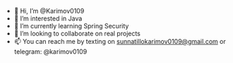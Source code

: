 - 👋 Hi, I’m @Karimov0109
- 👀 I’m interested in Java
- 🌱 I’m currently learning Spring Security
- 💞️ I’m looking to collaborate on real projects
- 📫 You can reach me by texting on sunnatillokarimov0109@gmail.com or telegram: @karimov0109
